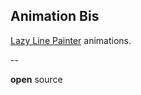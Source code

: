 ## Animation Bis

[Lazy Line Painter][lazy-line-painter] animations.

<!-- .slide: id="pre-drawing" class="load" -->


[lazy-line-painter]:https://github.com/camoconnell/lazy-line-painter/

--

<!-- .slide: id="drawing" class="modal fire" -->

<!-- .slide: data-background="#dd5567" -->


**open** source
